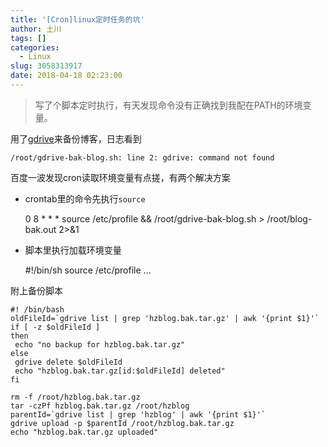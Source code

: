 ```yaml
---
title: '[Cron]linux定时任务的坑'
author: 土川
tags: []
categories:
  - Linux
slug: 3058313917
date: 2018-04-18 02:23:00
---
```

> 写了个脚本定时执行，有天发现命令没有正确找到我配在PATH的环境变量。

<!--more-->
用了[gdrive](https://github.com/prasmussen/gdrive)来备份博客，日志看到
	
    /root/gdrive-bak-blog.sh: line 2: gdrive: command not found
百度一波发现cron读取环境变量有点搓，有两个解决方案

* crontab里的命令先执行`source`


	0 8 * * * source /etc/profile &&  /root/gdrive-bak-blog.sh > /root/blog-bak.out 2>&1
*  脚本里执行加载环境变量


	#!/bin/sh
	source /etc/profile
    ...

附上备份脚本

	#! /bin/bash
    oldFileId=`gdrive list | grep 'hzblog.bak.tar.gz' | awk '{print $1}'` 
    if [ -z $oldFileId ] 
    then 
     echo "no backup for hzblog.bak.tar.gz"
    else
     gdrive delete $oldFileId
     echo "hzblog.bak.tar.gz[id:$oldFileId] deleted"
    fi

    rm -f /root/hzblog.bak.tar.gz
    tar -czPf hzblog.bak.tar.gz /root/hzblog
    parentId=`gdrive list | grep 'hzblog' | awk '{print $1}'`
    gdrive upload -p $parentId /root/hzblog.bak.tar.gz
    echo "hzblog.bak.tar.gz uploaded"